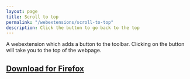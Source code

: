 ```yaml
---
layout: page
title: Scroll to top
permalink: "/webextensions/scroll-to-top"
description: Click the button to go back to the top
---
```



A webextension which adds a button to the toolbar. Clicking on the button will take you to the top of the webpage.

## [Download for Firefox](/xpi/scroll_to_top-1.0.0-fx.xpi)
